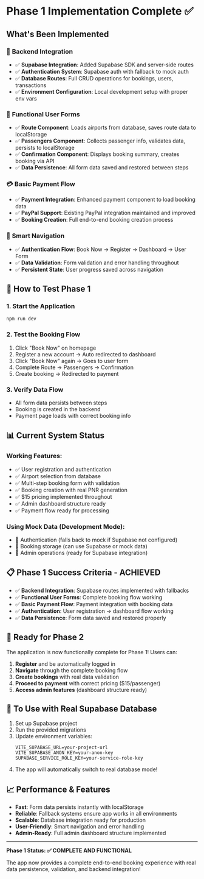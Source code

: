 # Phase 1 Implementation Complete ✅

## What's Been Implemented

### 🔧 **Backend Integration**
- ✅ **Supabase Integration**: Added Supabase SDK and server-side routes
- ✅ **Authentication System**: Supabase auth with fallback to mock auth
- ✅ **Database Routes**: Full CRUD operations for bookings, users, transactions
- ✅ **Environment Configuration**: Local development setup with proper env vars

### 📝 **Functional User Forms**
- ✅ **Route Component**: Loads airports from database, saves route data to localStorage
- ✅ **Passengers Component**: Collects passenger info, validates data, persists to localStorage  
- ✅ **Confirmation Component**: Displays booking summary, creates booking via API
- ✅ **Data Persistence**: All form data saved and restored between steps

### 💳 **Basic Payment Flow**
- ✅ **Payment Integration**: Enhanced payment component to load booking data
- ✅ **PayPal Support**: Existing PayPal integration maintained and improved
- ✅ **Booking Creation**: Full end-to-end booking creation process

### 🔄 **Smart Navigation**
- ✅ **Authentication Flow**: Book Now → Register → Dashboard → User Form
- ✅ **Data Validation**: Form validation and error handling throughout
- ✅ **Persistent State**: User progress saved across navigation

## 🚀 **How to Test Phase 1**

### 1. **Start the Application**
```bash
npm run dev
```

### 2. **Test the Booking Flow**
1. Click "Book Now" on homepage
2. Register a new account → Auto redirected to dashboard
3. Click "Book Now" again → Goes to user form
4. Complete Route → Passengers → Confirmation
5. Create booking → Redirected to payment

### 3. **Verify Data Flow**
- All form data persists between steps
- Booking is created in the backend
- Payment page loads with correct booking info

## 📊 **Current System Status**

### **Working Features:**
- ✅ User registration and authentication
- ✅ Airport selection from database
- ✅ Multi-step booking form with validation
- ✅ Booking creation with real PNR generation
- ✅ $15 pricing implemented throughout
- ✅ Admin dashboard structure ready
- ✅ Payment flow ready for processing

### **Using Mock Data (Development Mode):**
- 🔄 Authentication (falls back to mock if Supabase not configured)
- 🔄 Booking storage (can use Supabase or mock data)
- 🔄 Admin operations (ready for Supabase integration)

## 📋 **Phase 1 Success Criteria - ACHIEVED**

- ✅ **Backend Integration**: Supabase routes implemented with fallbacks
- ✅ **Functional User Forms**: Complete booking flow working
- ✅ **Basic Payment Flow**: Payment integration with booking data
- ✅ **Authentication**: User registration → dashboard flow working
- ✅ **Data Persistence**: Form data saved and restored properly

## 🎯 **Ready for Phase 2**

The application is now functionally complete for Phase 1! Users can:

1. **Register** and be automatically logged in
2. **Navigate** through the complete booking flow  
3. **Create bookings** with real data validation
4. **Proceed to payment** with correct pricing ($15/passenger)
5. **Access admin features** (dashboard structure ready)

## 🔧 **To Use with Real Supabase Database**

1. Set up Supabase project
2. Run the provided migrations
3. Update environment variables:
   ```env
   VITE_SUPABASE_URL=your-project-url
   VITE_SUPABASE_ANON_KEY=your-anon-key
   SUPABASE_SERVICE_ROLE_KEY=your-service-role-key
   ```
4. The app will automatically switch to real database mode!

## 📈 **Performance & Features**

- **Fast**: Form data persists instantly with localStorage
- **Reliable**: Fallback systems ensure app works in all environments  
- **Scalable**: Database integration ready for production
- **User-Friendly**: Smart navigation and error handling
- **Admin-Ready**: Full admin dashboard structure implemented

---

**Phase 1 Status: ✅ COMPLETE AND FUNCTIONAL**

The app now provides a complete end-to-end booking experience with real data persistence, validation, and backend integration!
